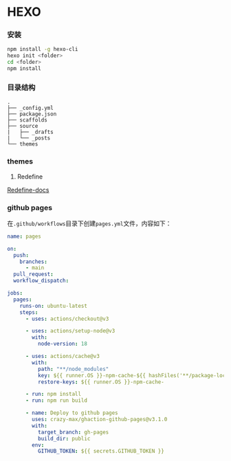 # HEXO

### 安装

```sh 
npm install -g hexo-cli
hexo init <folder>
cd <folder>
npm install
```

### 目录结构
```
.
├── _config.yml
├── package.json
├── scaffolds
├── source
|   ├── _drafts
|   └── _posts
└── themes
```

### themes

1. Redefine

[Redefine-docs](https://redefine-docs.ohevan.com/introduction)

### github pages

在`.github/workflows`目录下创建`pages.yml`文件，内容如下：

```yaml
name: pages

on:
  push:
    branches:
      - main
  pull_request:
  workflow_dispatch:

jobs:
  pages:
    runs-on: ubuntu-latest
    steps:
      - uses: actions/checkout@v3

      - uses: actions/setup-node@v3
        with:
          node-version: 18

      - uses: actions/cache@v3
        with:
          path: "**/node_modules"
          key: ${{ runner.OS }}-npm-cache-${{ hashFiles('**/package-lock.json') }}
          restore-keys: ${{ runner.OS }}-npm-cache-

      - run: npm install
      - run: npm run build

      - name: Deploy to github pages
        uses: crazy-max/ghaction-github-pages@v3.1.0
        with:
          target_branch: gh-pages
          build_dir: public
        env:
          GITHUB_TOKEN: ${{ secrets.GITHUB_TOKEN }}
```